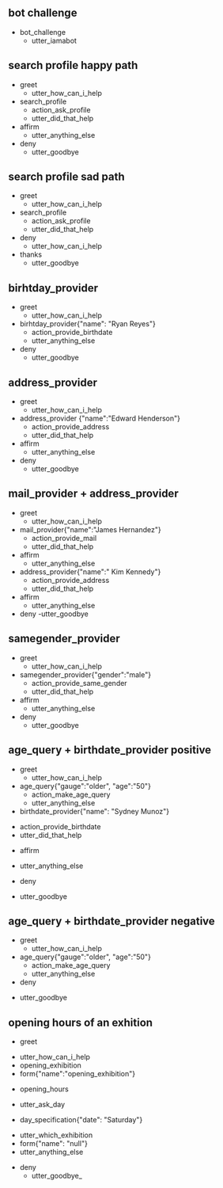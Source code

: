 ## bot challenge
* bot_challenge
  - utter_iamabot


## search profile happy path
* greet
  - utter_how_can_i_help
* search_profile
  - action_ask_profile
  - utter_did_that_help
* affirm
  - utter_anything_else
* deny
  - utter_goodbye


## search profile sad path
* greet
  - utter_how_can_i_help
* search_profile
  - action_ask_profile
  - utter_did_that_help
* deny
  - utter_how_can_i_help
* thanks
  - utter_goodbye


## birhtday_provider
* greet
  - utter_how_can_i_help
* birhtday_provider{"name": "Ryan Reyes"}
  - action_provide_birthdate
  - utter_anything_else
* deny
  - utter_goodbye

## address_provider
* greet
  - utter_how_can_i_help
* address_provider {"name":"Edward Henderson"}
  - action_provide_address
  - utter_did_that_help
* affirm
  - utter_anything_else
* deny
  - utter_goodbye


## mail_provider + address_provider
* greet
  - utter_how_can_i_help
* mail_provider{"name":"James Hernandez"}
  - action_provide_mail
  - utter_did_that_help
* affirm
  - utter_anything_else
* address_provider{"name":" Kim Kennedy"}
  - action_provide_address
  - utter_did_that_help
* affirm
  - utter_anything_else
* deny
  -utter_goodbye


## samegender_provider
* greet
  - utter_how_can_i_help
* samegender_provider{"gender":"male"}
  - action_provide_same_gender
  - utter_did_that_help
* affirm
  - utter_anything_else
* deny
  - utter_goodbye


## age_query + birthdate_provider positive
* greet
  - utter_how_can_i_help
* age_query{"gauge":"older", "age":"50"}
  - action_make_age_query
  - utter_anything_else
* birthdate_provider{"name": "Sydney Munoz"}
 - action_provide_birthdate
 - utter_did_that_help
* affirm
- utter_anything_else
* deny
- utter_goodbye

## age_query + birthdate_provider negative
* greet
  - utter_how_can_i_help
* age_query{"gauge":"older", "age":"50"}
  - action_make_age_query
  - utter_anything_else
* deny
- utter_goodbye


## opening hours of an exhition
  * greet
  - utter_how_can_i_help
  - opening_exhibition
  - form{"name":"opening_exhibition"}
  * opening_hours
  - utter_ask_day
  * day_specification{"date": "Saturday"}
  - utter_which_exhibition
  - form{"name": "null"}
  - utter_anything_else
* deny
  - utter_goodbye_